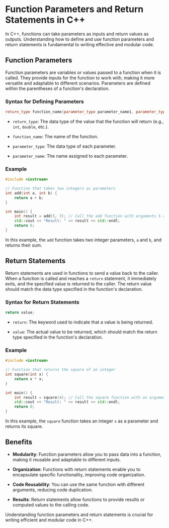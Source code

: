 
# Function Parameters and Return Statements in C++

In C++, functions can take parameters as inputs and return values as outputs. Understanding how to define and use function parameters and return statements is fundamental to writing effective and modular code.

## Function Parameters

Function parameters are variables or values passed to a function when it is called. They provide inputs for the function to work with, making it more versatile and adaptable to different scenarios. Parameters are defined within the parentheses of a function's declaration.

### Syntax for Defining Parameters

```cpp
return_type function_name(parameter_type parameter_name1, parameter_type parameter_name2, ...);
```

- `return_type`: The data type of the value that the function will return (e.g., `int`, `double`, etc.).

- `function_name`: The name of the function.

- `parameter_type`: The data type of each parameter.

- `parameter_name`: The name assigned to each parameter.

### Example

```cpp
#include <iostream>

// Function that takes two integers as parameters
int add(int a, int b) {
    return a + b;
}

int main() {
    int result = add(5, 3); // Call the add function with arguments 5 and 3
    std::cout << "Result: " << result << std::endl;
    return 0;
}
```

In this example, the `add` function takes two integer parameters, `a` and `b`, and returns their sum.

## Return Statements

Return statements are used in functions to send a value back to the caller. When a function is called and reaches a `return` statement, it immediately exits, and the specified value is returned to the caller. The return value should match the data type specified in the function's declaration.

### Syntax for Return Statements

```cpp
return value;
```

- `return`: The keyword used to indicate that a value is being returned.

- `value`: The actual value to be returned, which should match the return type specified in the function's declaration.

### Example

```cpp
#include <iostream>

// Function that returns the square of an integer
int square(int x) {
    return x * x;
}

int main() {
    int result = square(4); // Call the square function with an argument of 4
    std::cout << "Result: " << result << std::endl;
    return 0;
}
```

In this example, the `square` function takes an integer `x` as a parameter and returns its square.

## Benefits

- **Modularity**: Function parameters allow you to pass data into a function, making it reusable and adaptable to different inputs.

- **Organization**: Functions with return statements enable you to encapsulate specific functionality, improving code organization.

- **Code Reusability**: You can use the same function with different arguments, reducing code duplication.

- **Results**: Return statements allow functions to provide results or computed values to the calling code.

Understanding function parameters and return statements is crucial for writing efficient and modular code in C++.